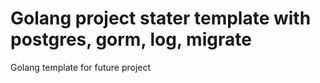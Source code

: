 
# Golang project stater template with postgres, gorm, log, migrate

Golang template for future project

